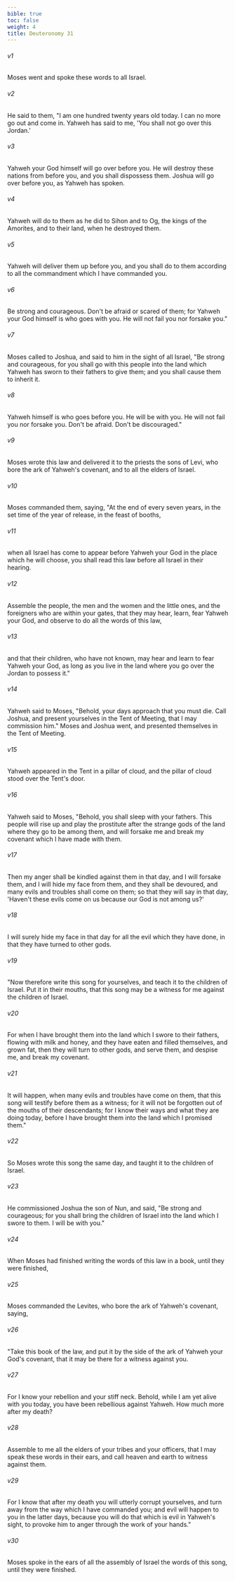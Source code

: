 ```yaml
---
bible: true
toc: false
weight: 4
title: Deuteronomy 31
---
```


###### v1 
Moses went and spoke these words to all Israel. 

###### v2 
He said to them, "I am one hundred twenty years old today. I can no more go out and come in. Yahweh has said to me, 'You shall not go over this Jordan.' 

###### v3 
Yahweh your God himself will go over before you. He will destroy these nations from before you, and you shall dispossess them. Joshua will go over before you, as Yahweh has spoken. 

###### v4 
Yahweh will do to them as he did to Sihon and to Og, the kings of the Amorites, and to their land, when he destroyed them. 

###### v5 
Yahweh will deliver them up before you, and you shall do to them according to all the commandment which I have commanded you. 

###### v6 
Be strong and courageous. Don't be afraid or scared of them; for Yahweh your God himself is who goes with you. He will not fail you nor forsake you." 

###### v7 
Moses called to Joshua, and said to him in the sight of all Israel, "Be strong and courageous, for you shall go with this people into the land which Yahweh has sworn to their fathers to give them; and you shall cause them to inherit it. 

###### v8 
Yahweh himself is who goes before you. He will be with you. He will not fail you nor forsake you. Don't be afraid. Don't be discouraged." 

###### v9 
Moses wrote this law and delivered it to the priests the sons of Levi, who bore the ark of Yahweh's covenant, and to all the elders of Israel. 

###### v10 
Moses commanded them, saying, "At the end of every seven years, in the set time of the year of release, in the feast of booths, 

###### v11 
when all Israel has come to appear before Yahweh your God in the place which he will choose, you shall read this law before all Israel in their hearing. 

###### v12 
Assemble the people, the men and the women and the little ones, and the foreigners who are within your gates, that they may hear, learn, fear Yahweh your God, and observe to do all the words of this law, 

###### v13 
and that their children, who have not known, may hear and learn to fear Yahweh your God, as long as you live in the land where you go over the Jordan to possess it." 

###### v14 
Yahweh said to Moses, "Behold, your days approach that you must die. Call Joshua, and present yourselves in the Tent of Meeting, that I may commission him." Moses and Joshua went, and presented themselves in the Tent of Meeting. 

###### v15 
Yahweh appeared in the Tent in a pillar of cloud, and the pillar of cloud stood over the Tent's door. 

###### v16 
Yahweh said to Moses, "Behold, you shall sleep with your fathers. This people will rise up and play the prostitute after the strange gods of the land where they go to be among them, and will forsake me and break my covenant which I have made with them. 

###### v17 
Then my anger shall be kindled against them in that day, and I will forsake them, and I will hide my face from them, and they shall be devoured, and many evils and troubles shall come on them; so that they will say in that day, 'Haven't these evils come on us because our God is not among us?' 

###### v18 
I will surely hide my face in that day for all the evil which they have done, in that they have turned to other gods. 

###### v19 
"Now therefore write this song for yourselves, and teach it to the children of Israel. Put it in their mouths, that this song may be a witness for me against the children of Israel. 

###### v20 
For when I have brought them into the land which I swore to their fathers, flowing with milk and honey, and they have eaten and filled themselves, and grown fat, then they will turn to other gods, and serve them, and despise me, and break my covenant. 

###### v21 
It will happen, when many evils and troubles have come on them, that this song will testify before them as a witness; for it will not be forgotten out of the mouths of their descendants; for I know their ways and what they are doing today, before I have brought them into the land which I promised them." 

###### v22 
So Moses wrote this song the same day, and taught it to the children of Israel. 

###### v23 
He commissioned Joshua the son of Nun, and said, "Be strong and courageous; for you shall bring the children of Israel into the land which I swore to them. I will be with you." 

###### v24 
When Moses had finished writing the words of this law in a book, until they were finished, 

###### v25 
Moses commanded the Levites, who bore the ark of Yahweh's covenant, saying, 

###### v26 
"Take this book of the law, and put it by the side of the ark of Yahweh your God's covenant, that it may be there for a witness against you. 

###### v27 
For I know your rebellion and your stiff neck. Behold, while I am yet alive with you today, you have been rebellious against Yahweh. How much more after my death? 

###### v28 
Assemble to me all the elders of your tribes and your officers, that I may speak these words in their ears, and call heaven and earth to witness against them. 

###### v29 
For I know that after my death you will utterly corrupt yourselves, and turn away from the way which I have commanded you; and evil will happen to you in the latter days, because you will do that which is evil in Yahweh's sight, to provoke him to anger through the work of your hands." 

###### v30 
Moses spoke in the ears of all the assembly of Israel the words of this song, until they were finished.


